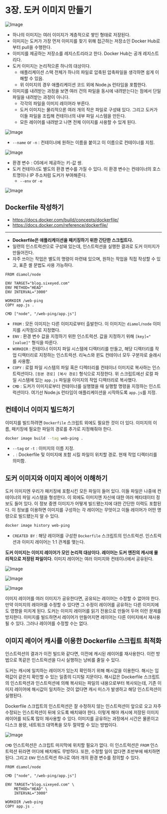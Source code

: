 # 3장. 도커 이미지 만들기
![Image](https://github.com/user-attachments/assets/f61e9081-cbb4-4197-91ea-1ffa2225f1fe)

- 하나의 이미지는 여러 이미지가 계층적으로 쌓인 형태로 저장된다.
- 이미지는 도커가 가장 먼저 이미지를 찾기 위해 접근하는 저장소인 Docker Hub로부터 pull을 수행한다.
- 이미지를 제공하는 저장소를 레지스트리라고 한다. Docker Hub는 공개 레지스트리다.
- 도커 이미지는 논리적으론 하나의 대상이다.
  - 애플리케이션 스택 전체가 하나의 파일로 압축된 압축파일을 생각하면 쉽게 이해할 수 있음.
  - 위 이미지의 경우 애플리케이션 코드 외에 Node.js 런타임을 포함한다.
- 이미지를 내려받는 과정을 보면 여러 건의 파일을 동시에 내려받는다는 점에서 단일 파일을 내려받는 과정이 아니다.
  - 각각의 파일을 이미지 레이어라 부른다.
  - 도커 이미지는 물리적으론 여러 개의 작은 파일로 구성돼 있다. 그리고 도커가 이들 파일을 조립해 컨테이너의 내부 파일 시스템을 만든다.
  - 모든 레이어를 내려받고 나면 전체 이미지를 사용할 수 있게 된다.

![Image](https://github.com/user-attachments/assets/a5735082-fd7a-4511-8196-c3bc4d75bc8d)

- `--name` or `-n` : 컨테이너에 원하는 이름을 붙이고 이 이름으로 컨테이너를 지칭.

![Image](https://github.com/user-attachments/assets/845ba35c-3a85-4789-9870-60967a1c72a9)

- 환경 변수 : OS에서 제공하는 키-값 쌍.
- 도커 컨테이너도 별도의 환경 변수를 가질 수 있다. 이 환경 변수는 컨테이너의 호스트명이나 IP 주소처럼 도커가 부여해준다.
  - `--env` or `-e`

![Image](https://github.com/user-attachments/assets/04b14c16-66ce-46b5-89bf-5c7760126f5e)

## Dockerfile 작성하기
- https://docs.docker.com/build/concepts/dockerfile/
- https://docs.docker.com/reference/dockerfile/
---
- **Dockerfile은 애플리케이션을 패키징하기 위한 간단한 스크립트다.**
- 일련의 인스트럭션으로 구성돼 있는데, 인스트럭션을 실행한 결과로 도커 이미지가 만들어진다.
- 자주 쓰이는 작업은 별도의 명령이 마련돼 있으며, 원하는 작업을 직접 작성할 수 있고, 표준 셸 문법도 사용 가능하다.

```
FROM diamol/node

ENV TARGET="blog.sixeyed.com"
ENV METHOD="HEAD"
ENV INTERVAL="3000"

WORKDIR /web-ping
COPY app.js .

CMD ["node", "/web-ping/app.js"]
```

- `FROM` : 모든 이미지는 다른 이미지로부터 출발한다. 이 이미지는 `diamol/node` 이미지를 시작점으로 지정했다.
- `ENV` : 환경 변수 값을 지정하기 위한 인스트럭션. 값을 지정하기 위해 `[key]="[value]"` 형식을 따른다.
- `WORKDIR` : 컨테이너 이미지 파일 시스템에 디렉터리를 만들고, 해당 디렉터리를 작업 디렉터리로 지정하는 인스트럭션. 리눅스와 윈도 컨테이너 모두 구분자로 슬래시를 사용함.
- `COPY` : 로컬 파일 시스템의 파일 혹은 디렉터리를 컨테이너 이미지로 복사하는 인스트럭션이다. `[원본 경로] [복사 경로]` 형식으로 지정한다. 위 스크립트에선 로컬 파일 시스템에 있는 `app.js` 파일을 이미지의 작업 디렉터리로 복사했다.
- `CMD` : 도커가 이미지로부터 컨테이너를 실행했을 때 실행할 명령을 지정하는 인스트럭션이다. 여기선 Node.js 런타임이 애플리케이션을 시작하도록 `app.js`를 지정.

## 컨테이너 이미지 빌드하기
이미지를 빌드하려면 `Dockerfile` 스크립트 외에도 필요한 것이 더 있다. 이미지의 이름, 패키징에 필요한 파일의 경로를 추가로 지정해줘야 한다.

```bash
docker image build --tag web-ping .
```

- `--tag` or `-t` : 이미지의 이름 지정.
- `.` : Dockerfile 및 이미지에 포함 시킬 파일이 위치할 경로. 현재 작업 디렉터리를 의미함.

## 도커 이미지와 이미지 레이어 이해하기
도커 이미지엔 우리가 패키징에 포함시킨 모든 파일이 들어 있다. 이들 파일은 나중에 컨테이너의 파일 시스템을 형성한다. 이 외에도 이미지엔 자신에 대한 여러 메타데이터 정보도 들어 있다. 이 정보 중엔 이미지가 어떻게 빌드됐는지에 대한 간단한 이력도 포함된다. 이 정보를 이용하면 이미지를 구성하는 각 레이어는 무엇이고 이들 레이어가 어떤 명령으로 빌드됐는지 알 수 있다.

```bash
docker image history web-ping
```

- `CREATED BY` : 해당 레이어를 구성한 `Dockerfile` 스크립트의 인스트럭션. 인스트럭션과 이미지 레이어는 1:1 관계를 맺는다.

**도커 이미지는 이미지 레이어가 모인 논리적 대상이다. 레이어는 도커 엔진의 캐시에 물리적으로 저장된 파일이다.** 이미지 레이어는 여러 이미지와 컨테이너에서 공유된다.

![Image](https://github.com/user-attachments/assets/2c1b690e-b7a4-472f-a61e-bcb609cc8165)

![Image](https://github.com/user-attachments/assets/2638f04b-9eea-4e21-8268-de2447ce3d19)

![Image](https://github.com/user-attachments/assets/91dfbbc0-9156-4455-a8fa-6f2d40f6eb5a)

이미지 레이어를 여러 이미지가 공유한다면, 공유되는 레이어는 수정할 수 없어야 한다. 만약 이미지의 레이어를 수정할 수 있다면 그 수정이 레이어를 공유하는 다른 이미지에도 영향을 미치게 된다. 도커는 이미지 레이어를 읽기 전용으로 만들어 두어 이런 문제를 방지한다. 이미지를 빌드하면서 레이어가 만들어지면 레이어는 다른 이미지에서 재사용될 수 있다. 그러나 레이어를 수정할 수는 없다.

## 이미지 레이어 캐시를 이용한 Dockerfile 스크립트 최적화
인스트럭션의 결과가 이전 빌드와 같다면, 이전에 캐시된 레이어를 재사용한다. 이런 방법으로 똑같은 인스트럭션을 다시 실행하는 낭비를 줄일 수 있다.

도커는 캐시에 일치하는 레이어가 있는지 확인하기 위해 해시값을 이용한다. 해시는 입력값이 같은지 확인할 수 있는 일종의 디지털 지문이다. 해시값은 Dockerfile 스크립트의 인스트럭션과 인스트럭션에 의해 복사되는 파일의 내용으로부터 복사되는데, 기존 이미지 레이어에 해시값이 일치하는 것이 없다면 캐시 미스가 발생하고 해당 인스트럭션이 실행된다.

Dockerfile 스크립트의 인스트럭션은 잘 수정하지 않는 인스트럭션이 앞으로 오고 자주 수정되는 인스트럭션이 뒤에 오도록 배치돼야 한다. 이렇게 해야 캐시에 저장된 이미지 레이어를 되도록 많이 재사용할 수 있다. 이미지를 공유하는 과정에서 시간은 물론이고 디스크 용량, 네트워크 대역폭을 모두 절약할 수 있는 방법이다.

![Image](https://github.com/user-attachments/assets/63296cfc-2b8e-49f5-b333-87ce24849a54)

`CMD` 인스트럭션은 스크립트 마지막에 위치할 필요가 없다. 이 인스트럭션은 `FROM` 인스트럭션 뒤라면 어디에 배치해도 무방하다. 또한, 수정할 일이 없다면 초반부에 배치하면 된다. 그리고 `ENV` 인스트럭션 하나로 여러 개의 환경 변수를 정의할 수 있다.

```
FROM diamol/node

CMD ["node", "/web-ping/app.js"]

ENV TARGET="blog.sixeyed.com" \
    METHOD="HEAD" \
    INTERVAL="3000"

WORKDIR /web-ping
COPY app.js .
```